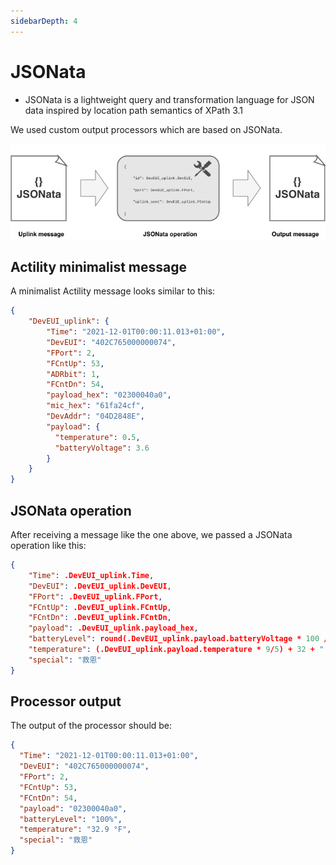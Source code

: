 ```yaml
---
sidebarDepth: 4
---
```


# JSONata

* JSONata is a lightweight query and transformation language for JSON data inspired by location path semantics of XPath 3.1

We used custom output processors which are based on JSONata.

![img](./images/jsonata.png)

## Actility minimalist message

A minimalist Actility message looks similar to this:

```json
{
    "DevEUI_uplink": {
        "Time": "2021-12-01T00:00:11.013+01:00",
        "DevEUI": "402C765000000074",
        "FPort": 2,
        "FCntUp": 53,
        "ADRbit": 1,
        "FCntDn": 54,
        "payload_hex": "02300040a0",
        "mic_hex": "61fa24cf",
        "DevAddr": "04D2848E",
        "payload": {
          "temperature": 0.5,
          "batteryVoltage": 3.6
        }
    }
}
```

## JSONata operation

After receiving a message like the one above, we passed a JSONata operation like this:

```json
{
    "Time": .DevEUI_uplink.Time, 
    "DevEUI": .DevEUI_uplink.DevEUI,
    "FPort": .DevEUI_uplink.FPort,
    "FCntUp": .DevEUI_uplink.FCntUp,
    "FCntDn": .DevEUI_uplink.FCntDn,
    "payload": .DevEUI_uplink.payload_hex,
    "batteryLevel": round(.DevEUI_uplink.payload.batteryVoltage * 100 / 3.6) + "%",
    "temperature": (.DevEUI_uplink.payload.temperature * 9/5) + 32 + " °F",
    "special": "救恩"
}
```

## Processor output

The output of the processor should be:

```json
{
  "Time": "2021-12-01T00:00:11.013+01:00",
  "DevEUI": "402C765000000074",
  "FPort": 2,
  "FCntUp": 53,
  "FCntDn": 54,
  "payload": "02300040a0",
  "batteryLevel": "100%",
  "temperature": "32.9 °F",
  "special": "救恩"
}
```
